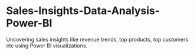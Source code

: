 # Sales-Insights-Data-Analysis-Power-BI
Uncovering sales insights like revenue trends, top products, top customers etc using Power BI visualizations. 
